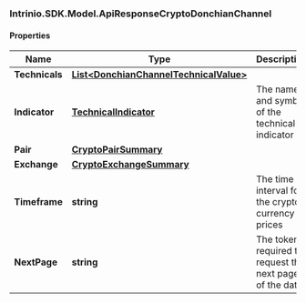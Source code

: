 ### Intrinio.SDK.Model.ApiResponseCryptoDonchianChannel
#### Properties

Name | Type | Description | Notes
------------ | ------------- | ------------- | -------------
**Technicals** | [**List&lt;DonchianChannelTechnicalValue&gt;**](DonchianChannelTechnicalValue.md) |  | [optional] 
**Indicator** | [**TechnicalIndicator**](TechnicalIndicator.md) | The name and symbol of the technical indicator | [optional] 
**Pair** | [**CryptoPairSummary**](CryptoPairSummary.md) |  | [optional] 
**Exchange** | [**CryptoExchangeSummary**](CryptoExchangeSummary.md) |  | [optional] 
**Timeframe** | **string** | The time interval for the crypto currency prices | [optional] 
**NextPage** | **string** | The token required to request the next page of the data | [optional] 

